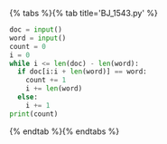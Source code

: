 {% tabs %}{% tab title='BJ_1543.py' %}

```py
doc = input()
word = input()
count = 0
i = 0
while i <= len(doc) - len(word):
  if doc[i:i + len(word)] == word:
    count += 1
    i += len(word)
  else:
    i += 1
print(count)
```

{% endtab %}{% endtabs %}
